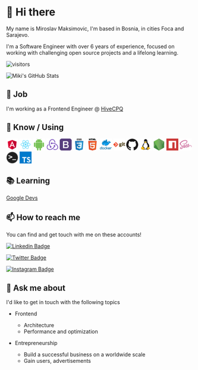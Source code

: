# 👋 Hi there

My name is Miroslav Maksimovic, I'm based in Bosnia, in cities Foca and Sarajevo.

I'm a Software Engineer with over 6 years of experience, focused on working with challenging open source projects and a lifelong learning.

![visitors](https://img.shields.io/badge/dynamic/json?color=informational&label=visitor%20count&query=value&url=https%3A%2F%2Fapi.countapi.xyz%2Fhit%2Fmiki995.miki995%2Freadme)

![Miki's GitHub Stats](https://github-readme-stats.vercel.app/api?username=miki995&show_icons=true)

## 💼 Job

I'm working as a Frontend Engineer @ [HiveCPQ](https://hivecpq.com/en)

## 🧠 Know / Using

<img src="https://github.com/github/explore/blob/master/topics/angular/angular.png?raw=true" height="32" />
<img src="https://github.com/github/explore/blob/master/topics/react/react.png?raw=true" height="32" />
<img src="https://github.com/github/explore/blob/master/topics/android/android.png?raw=true" height="32" /> 
<img src="https://github.com/github/explore/blob/master/topics/redux/redux.png?raw=true" height="32" /> 
<img src="https://github.com/github/explore/blob/master/topics/bootstrap/bootstrap.png?raw=true" height="32" /> 
<img src="https://github.com/github/explore/blob/master/topics/css/css.png?raw=true" height="32" />
<img src="https://github.com/github/explore/blob/master/topics/html/html.png?raw=true" height="32" />
<img src="https://github.com/github/explore/blob/master/topics/docker/docker.png?raw=true" height="32" />
<img src="https://github.com/github/explore/blob/master/topics/git/git.png?raw=true" height="32" />
<img src="https://github.com/github/explore/blob/master/topics/github/github.png?raw=true" height="32" /> 
<img src="https://github.com/github/explore/blob/master/topics/linux/linux.png?raw=true" height="32" />
<img src="https://github.com/github/explore/blob/master/topics/nodejs/nodejs.png?raw=true" height="32" />
<img src="https://github.com/github/explore/blob/master/topics/npm/npm.png?raw=true" height="32" />
<img src="https://github.com/github/explore/blob/master/topics/sass/sass.png?raw=true" height="32" />
<img src="https://github.com/github/explore/blob/master/topics/terminal/terminal.png?raw=true" height="32" />
<img src="https://github.com/github/explore/blob/master/topics/typescript/typescript.png?raw=true" height="32" />

## 📚 Learning

[Google Devs](https://developers.google.com/web/fundamentals)

## 📫 How to reach me

You can find and get touch with me on these accounts!

[![Linkedin Badge](https://img.shields.io/badge/miki95-follow%20on%20linkedin-blue?style=for-the-badge&logo=linkedin)](https://www.linkedin.com/in/miki95)

[![Twitter Badge](https://img.shields.io/badge/NgQuad-follow%20on%20twitter-blue?style=for-the-badge&logo=twitter)](https://twitter.com/NgQuad/)

[![Instagram Badge](https://img.shields.io/badge/miki____95-follow%20on%20instagram-orange?style=for-the-badge&logo=instagram)](https://www.instagram.com/miki____95)

## 💬 Ask me about

I'd like to get in touch with the following topics

- Frontend
  - Architecture
  - Performance and optimization
  
- Entrepreneurship
  - Build a successful business on a worldwide scale
  - Gain users, advertisements

